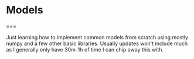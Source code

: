 # Models
===

Just learning how to implement common models from scratch using mostly numpy
and a few other basic libraries. Usually updates won't include much as I
generally only have 30m-1h of time I can chip away this with.
